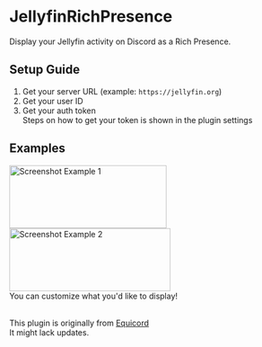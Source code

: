 # JellyfinRichPresence
Display your Jellyfin activity on Discord as a Rich Presence.

## Setup Guide
1. Get your server URL (example: `https://jellyfin.org`)
2. Get your user ID
3. Get your auth token
   <br>Steps on how to get your token is shown in the plugin settings

## Examples
<img width="280" height="112" alt="Screenshot Example 1" src="https://github.com/user-attachments/assets/93cb9342-6b43-4c15-9260-a69ed3bf7ba4" />
<img width="287" height="112" alt="Screenshot Example 2" src="https://github.com/user-attachments/assets/e5f91b9b-de24-4de0-9191-d383cdb29770" />
<br>You can customize what you'd like to display!

<br>This plugin is originally from [Equicord](https://github.com/Equicord/Equicord/blob/main/src/equicordplugins/jellyfinRichPresence/index.tsx)
<br>It might lack updates.
